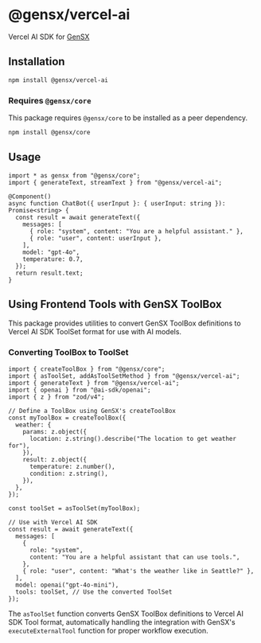 # @gensx/vercel-ai

Vercel AI SDK for [GenSX](https://github.com/gensx-inc/gensx/packages/gensx-vercel-ai)

## Installation

```bash
npm install @gensx/vercel-ai
```

### Requires `@gensx/core`

This package requires `@gensx/core` to be installed as a peer dependency.

```bash
npm install @gensx/core
```

## Usage

```tsx
import * as gensx from "@gensx/core";
import { generateText, streamText } from "@gensx/vercel-ai";

@Component()
async function ChatBot({ userInput }: { userInput: string }): Promise<string> {
  const result = await generateText({
    messages: [
      { role: "system", content: "You are a helpful assistant." },
      { role: "user", content: userInput },
    ],
    model: "gpt-4o",
    temperature: 0.7,
  });
  return result.text;
}
```

## Using Frontend Tools with GenSX ToolBox

This package provides utilities to convert GenSX ToolBox definitions to Vercel AI SDK ToolSet format for use with AI models.

### Converting ToolBox to ToolSet

```tsx
import { createToolBox } from "@gensx/core";
import { asToolSet, addAsToolSetMethod } from "@gensx/vercel-ai";
import { generateText } from "@gensx/vercel-ai";
import { openai } from "@ai-sdk/openai";
import { z } from "zod/v4";

// Define a ToolBox using GenSX's createToolBox
const myToolBox = createToolBox({
  weather: {
    params: z.object({
      location: z.string().describe("The location to get weather for"),
    }),
    result: z.object({
      temperature: z.number(),
      condition: z.string(),
    }),
  },
});

const toolSet = asToolSet(myToolBox);

// Use with Vercel AI SDK
const result = await generateText({
  messages: [
    {
      role: "system",
      content: "You are a helpful assistant that can use tools.",
    },
    { role: "user", content: "What's the weather like in Seattle?" },
  ],
  model: openai("gpt-4o-mini"),
  tools: toolSet, // Use the converted ToolSet
});
```

The `asToolSet` function converts GenSX ToolBox definitions to Vercel AI SDK Tool format, automatically handling the integration with GenSX's `executeExternalTool` function for proper workflow execution.
